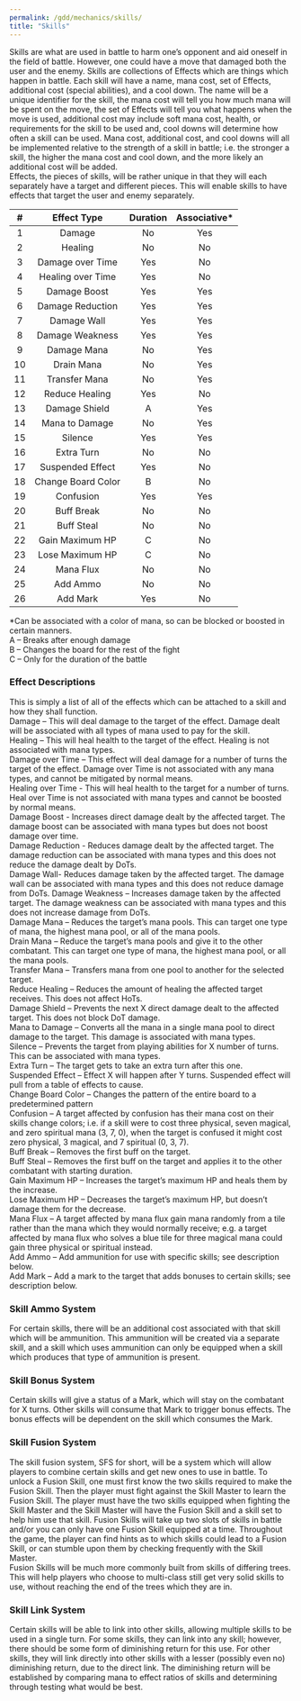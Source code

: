 ```yaml
---
permalink: /gdd/mechanics/skills/
title: "Skills"
---
```


Skills are what are used in battle to harm one’s opponent and aid oneself in the field of battle. However, one could have a move that damaged both the user and the enemy. Skills are collections of Effects which are things which happen in battle. Each skill will have a name, mana cost, set of Effects, additional cost (special abilities), and a cool down. The name will be a unique identifier for the skill, the mana cost will tell you how much mana will be spent on the move, the set of Effects will tell you what happens when the move is used, additional cost may include soft mana cost, health, or requirements for the skill to be used and, cool downs will determine how often a skill can be used. Mana cost, additional cost, and cool downs will all be implemented relative to the strength of a skill in battle; i.e. the stronger a skill, the higher the mana cost and cool down, and the more likely an additional cost will be added.  
Effects, the pieces of skills, will be rather unique in that they will each separately have a target and different pieces. This will enable skills to have effects that target the user and enemy separately.   

**#**|**Effect Type**|**Duration**|**Associative***
:-----:|:-----:|:-----:|:-----:
1|Damage|No|Yes
2|Healing|No|No
3|Damage over Time|Yes|No
4|Healing over Time|Yes|No
5|Damage Boost|Yes|Yes
6|Damage Reduction|Yes|Yes
7|Damage Wall|Yes|Yes
8|Damage Weakness|Yes|Yes
9|Damage Mana|No|Yes
10|Drain Mana|No|Yes
11|Transfer Mana|No|Yes
12|Reduce Healing|Yes|No
13|Damage Shield|A|Yes
14|Mana to Damage|No|Yes
15|Silence|Yes|Yes
16|Extra Turn|No|No
17|Suspended Effect|Yes|No
18|Change Board Color|B|No
19|Confusion|Yes|Yes
20|Buff Break|No|No
21|Buff Steal|No|No
22|Gain Maximum HP|C|No
23|Lose Maximum HP|C|No
24|Mana Flux|No|No
25|Add Ammo|No|No
26|Add Mark|Yes|No

*Can be associated with a color of mana, so can be blocked or boosted in certain manners.  
A – Breaks after enough damage  
B – Changes the board for the rest of the fight  
C – Only for the duration of the battle   

### Effect Descriptions

This is simply a list of all of the effects which can be attached to a skill and how they shall function.  
Damage – This will deal damage to the target of the effect. Damage dealt will be associated with all types of mana used to pay for the skill.  
Healing – This will heal health to the target of the effect. Healing is not associated with mana types.  
Damage over Time – This effect will deal damage for a number of turns the target of the effect. Damage over Time is not associated with any mana types, and cannot be mitigated by normal means.  
Healing over Time - This will heal health to the target for a number of turns.  Heal over Time is not associated with mana types and cannot be boosted by normal means.  
Damage Boost - Increases direct damage dealt by the affected target.  The damage boost can be associated with mana types but does not boost damage over time.  
Damage Reduction - Reduces damage dealt by the affected target. The damage reduction can be associated with mana types and this does not reduce the damage dealt by DoTs.  
Damage Wall- Reduces damage taken by the affected target.  The damage wall can be associated with mana types and this does not reduce damage from DoTs.
Damage Weakness – Increases damage taken by the affected target.  The damage weakness can be associated with mana types and this does not increase damage from DoTs.  
Damage Mana – Reduces the target’s mana pools.  This can target one type of mana, the highest mana pool, or all of the mana pools.  
Drain Mana – Reduce the target’s mana pools and give it to the other combatant.  This can target one type of mana, the highest mana pool, or all the mana pools.  
Transfer Mana – Transfers mana from one pool to another for the selected target.  
Reduce Healing – Reduces the amount of healing the affected target receives.  This does not affect HoTs.  
Damage Shield – Prevents the next X direct damage dealt to the affected target.  This does not block DoT damage.  
Mana to Damage – Converts all the mana in a single mana pool to direct damage to the target.  This damage is associated with mana types.  
Silence – Prevents the target from playing abilities for X number of turns.  This can be associated with mana types.  
Extra Turn – The target gets to take an extra turn after this one.   
Suspended Effect – Effect X will happen after Y turns.  Suspended effect will pull from a table of effects to cause.  
Change Board Color – Changes the pattern of the entire board to a predetermined pattern  
Confusion – A target affected by confusion has their mana cost on their skills change colors; i.e. if a skill were to cost three physical, seven magical, and zero spiritual mana (3, 7, 0), when the target is confused it might cost zero physical, 3 magical, and 7 spiritual (0, 3, 7).  
Buff Break – Removes the first buff on the target.  
Buff Steal – Removes the first buff on the target and applies it to the other combatant with starting duration.  
Gain Maximum HP – Increases the target’s maximum HP and heals them by the increase.  
Lose Maximum HP – Decreases the target’s maximum HP, but doesn’t damage them for the decrease.  
Mana Flux – A target affected by mana flux gain mana randomly from a tile rather than the mana which they would normally receive; e.g. a target affected by mana flux who solves a blue tile for three magical mana could gain three physical or spiritual instead.  
Add Ammo – Add ammunition for use with specific skills; see description below.  
Add Mark – Add a mark to the target that adds bonuses to certain skills; see description below.  

### Skill Ammo System

For certain skills, there will be an additional cost associated with that skill which will be ammunition. This ammunition will be created via a separate skill, and a skill which uses ammunition can only be equipped when a skill which produces that type of ammunition is present.  

### Skill Bonus System

Certain skills will give a status of a Mark, which will stay on the combatant for X turns. Other skills will consume that Mark to trigger bonus effects. The bonus effects will be dependent on the skill which consumes the Mark.

### Skill Fusion System

The skill fusion system, SFS for short, will be a system which will allow players to combine certain skills and get new ones to use in battle. To unlock a Fusion Skill, one must first know the two skills required to make the Fusion Skill. Then the player must fight against the Skill Master to learn the Fusion Skill. The player must have the two skills equipped when fighting the Skill Master and the Skill Master will have the Fusion Skill and a skill set to help him use that skill. Fusion Skills will take up two slots of skills in battle and/or you can only have one Fusion Skill equipped at a time. Throughout the game, the player can find hints as to which skills could lead to a Fusion Skill, or can stumble upon them by checking frequently with the Skill Master.  
Fusion Skills will be much more commonly built from skills of differing trees. This will help players who choose to multi-class still get very solid skills to use, without reaching the end of the trees which they are in.

### Skill Link System

Certain skills will be able to link into other skills, allowing multiple skills to be used in a single turn. For some skills, they can link into any skill; however, there should be some form of diminishing return for this use. For other skills, they will link directly into other skills with a lesser (possibly even no) diminishing return, due to the direct link. The diminishing return will be established by comparing mana to effect ratios of skills and determining through testing what would be best.